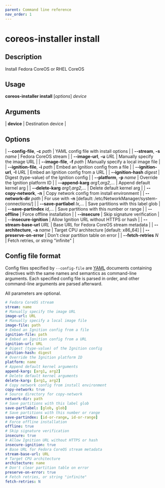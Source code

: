 ```yaml
---
parent: Command line reference
nav_order: 1
---
```


# coreos-installer install

## Description

Install Fedora CoreOS or RHEL CoreOS

## Usage

**coreos-installer install** [*options*] *device*

## Arguments

| **device** | Destination device |

## Options

| **--config-file**, **-c** *path* | YAML config file with install options |
| **--stream**, **-s** *name* | Fedora CoreOS stream |
| **--image-url**, **-u** *URL* | Manually specify the image URL |
| **--image-file**, **-f** *path* | Manually specify a local image file |
| **--ignition-file**, **-i** *path* | Embed an Ignition config from a file |
| **--ignition-url**, **-I** *URL* | Embed an Ignition config from a URL |
| **--ignition-hash** *digest* | Digest (type-value) of the Ignition config |
| **--platform**, **-p** *name* | Override the Ignition platform ID |
| **--append-karg** *arg1,arg2,...* | Append default kernel arg |
| **--delete-karg** *arg1,arg2,...* | Delete default kernel arg |
| **--copy-network**, **-n** | Copy network config from install environment |
| **--network-dir** *path* | For use with **-n** [default: /etc/NetworkManager/system-connections/] |
| **--save-partlabel** *lx,...* | Save partitions with this label glob |
| **--save-partindex** *id,...* | Save partitions with this number or range |
| **--offline** | Force offline installation |
| **--insecure** | Skip signature verification |
| **--insecure-ignition** | Allow Ignition URL without HTTPS or hash |
| **--stream-base-url** *URL* | Base URL for Fedora CoreOS stream metadata |
| **--architecture**, **-a** *name* | Target CPU architecture [default: x86_64] |
| **--preserve-on-error** | Don't clear partition table on error |
| **--fetch-retries** *N* | Fetch retries, or string "infinite" |

## Config file format

Config files specified by `--config-file` are [YAML](https://yaml.org/) documents containing directives with the same names and semantics as command-line arguments.  Each specified config file is parsed in order, and other command-line arguments are parsed afterward.

All parameters are optional.

```yaml
# Fedora CoreOS stream
stream: name
# Manually specify the image URL
image-url: URL
# Manually specify a local image file
image-file: path
# Embed an Ignition config from a file
ignition-file: path
# Embed an Ignition config from a URL
ignition-url: URL
# Digest (type-value) of the Ignition config
ignition-hash: digest
# Override the Ignition platform ID
platform: name
# Append default kernel arguments
append-karg: [arg1, arg2]
# Delete default kernel arguments
delete-karg: [arg1, arg2]
# Copy network config from install environment
copy-network: true
# Source directory for copy-network
network-dir: path
# Save partitions with this label glob
save-partlabel: [glob, glob]
# Save partitions with this number or range
save-partindex: [id-or-range, id-or-range]
# Force offline installation
offline: true
# Skip signature verification
insecure: true
# Allow Ignition URL without HTTPS or hash
insecure-ignition: true
# Base URL for Fedora CoreOS stream metadata
stream-base-url: URL
# Target CPU architecture
architecture: name
# Don't clear partition table on error
preserve-on-error: true
# Fetch retries, or string "infinite"
fetch-retries: N
```
